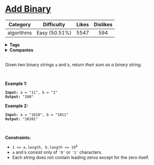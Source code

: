 # [Add Binary](https://leetcode.com/problems/add-binary/description/)

| Category | Difficulty | Likes | Dislikes |
| :------: | :--------: | :---: | :------: |
| algorithms | Easy (50.51%) | 5547 | 594 |

<details>
  <summary><strong>Tags</strong></summary>

  [math](https://leetcode.com/tag/math) | [string](https://leetcode.com/tag/string)

</details>

<details>
  <summary><strong>Companies</strong></summary>

  facebook

</details>
<br />
<p>Given two binary strings <code>a</code> and <code>b</code>, return <em>their sum as a binary string</em>.</p>

<p>&nbsp;</p>
<p><strong>Example 1:</strong></p>
<pre><code><strong>Input:</strong> a = "11", b = "1"
<strong>Output:</strong> "100"</code></pre><p><strong>Example 2:</strong></p>
<pre><code><strong>Input:</strong> a = "1010", b = "1011"
<strong>Output:</strong> "10101"</code></pre>
<p>&nbsp;</p>
<p><strong>Constraints:</strong></p>

<ul>
  <li><code>1 &lt;= a.length, b.length &lt;= 10<sup>4</sup></code></li>
  <li><code>a</code> and <code>b</code> consist&nbsp;only of <code>'0'</code> or <code>'1'</code> characters.</li>
  <li>Each string does not contain leading zeros except for the zero itself.</li>
</ul>


